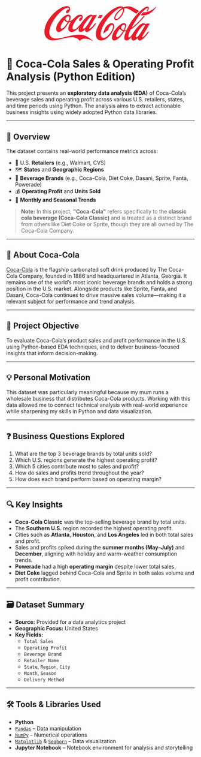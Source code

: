 <div align="center">
  <img src="images/coca.png" width="300">
</div>

# 🥤 Coca-Cola Sales & Operating Profit Analysis (Python Edition)

This project presents an **exploratory data analysis (EDA)** of Coca-Cola’s beverage sales and operating profit across various U.S. retailers, states, and time periods using Python. The analysis aims to extract actionable business insights using widely adopted Python data libraries.

---

## 📌 Overview

The dataset contains real-world performance metrics across:

- 🛒 U.S. **Retailers** (e.g., Walmart, CVS)  
- 🗺️ **States** and **Geographic Regions**  
- 🧃 **Beverage Brands** (e.g., Coca-Cola, Diet Coke, Dasani, Sprite, Fanta, Powerade)  
- 💰 **Operating Profit** and **Units Sold**  
- 📅 **Monthly and Seasonal Trends**

> **Note:** In this project, **"Coca-Cola"** refers specifically to the **classic cola beverage (Coca-Cola Classic)** and is treated as a distinct brand from others like Diet Coke or Sprite, though they are all owned by The Coca-Cola Company.

---

## 🥤 About Coca-Cola

[Coca-Cola](w) is the flagship carbonated soft drink produced by The Coca-Cola Company, founded in 1886 and headquartered in Atlanta, Georgia. It remains one of the world’s most iconic beverage brands and holds a strong position in the U.S. market. Alongside products like Sprite, Fanta, and Dasani, Coca-Cola continues to drive massive sales volume—making it a relevant subject for performance and trend analysis.

---

## 🎯 Project Objective

To evaluate Coca-Cola’s product sales and profit performance in the U.S. using Python-based EDA techniques, and to deliver business-focused insights that inform decision-making.

---

## 💡 Personal Motivation

This dataset was particularly meaningful because my mum runs a wholesale business that distributes Coca-Cola products. Working with this data allowed me to connect technical analysis with real-world experience while sharpening my skills in Python and data visualization.

---

## ❓ Business Questions Explored

1. What are the top 3 beverage brands by total units sold?
2. Which U.S. regions generate the highest operating profit?
3. Which 5 cities contribute most to sales and profit?
4. How do sales and profits trend throughout the year?
5. How does each brand perform based on operating margin?

---

## 🔍 Key Insights

- **Coca-Cola Classic** was the top-selling beverage brand by total units.
- The **Southern U.S.** region recorded the highest operating profit.
- Cities such as **Atlanta**, **Houston**, and **Los Angeles** led in both total sales and profit.
- Sales and profits spiked during the **summer months (May–July)** and **December**, aligning with holiday and warm-weather consumption trends.
- **Powerade** had a high **operating margin** despite lower total sales.
- **Diet Coke** lagged behind Coca-Cola and Sprite in both sales volume and profit contribution.

---

## 🗃️ Dataset Summary

- **Source:** Provided for a data analytics project  
- **Geographic Focus:** United States  
- **Key Fields:**  
  - `Total Sales`  
  - `Operating Profit`  
  - `Beverage Brand`  
  - `Retailer Name`  
  - `State`, `Region`, `City`  
  - `Month`, `Season`  
  - `Delivery Method`

---

## 🛠 Tools & Libraries Used

- **Python**  
- [`Pandas`](w) – Data manipulation  
- [`NumPy`](w) – Numerical operations  
- [`Matplotlib`](w) & [`Seaborn`](w) – Data visualization  
- **Jupyter Notebook** – Notebook environment for analysis and storytelling
